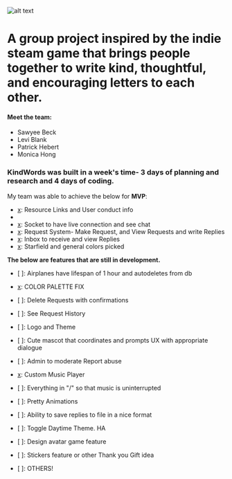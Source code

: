 ![alt text](https://m0m0-d3v.github.io/img/kindwordsawwapp.png "kindwordsawwapp")

# A group project inspired by the indie steam game that brings people together to write kind, thoughtful, and encouraging letters to each other.

#### Meet the team:
- Sawyee Beck
- Levi Blank
- Patrick Hebert
- Monica Hong

### KindWords was built in a week's time- 3 days of planning and research and 4 days of coding.
My team was able to achieve the below for **MVP**:
* [x]: Resource Links and User conduct info
* [x]: Login/Reg
* [x]: Socket to have live connection and see chat
* [x]: Request System- Make Request, and View Requests and write Replies
* [x]: Inbox to receive and view Replies
* [x]: Starfield and general colors picked

**The below are features that are still in development.**
- [ ]: Airplanes have lifespan of 1 hour and autodeletes from db
- [x]: COLOR PALETTE FIX
- [ ]: Delete Requests with confirmations
- [ ]: See Request History
- [ ]: Logo and Theme
- [ ]: Cute mascot that coordinates and prompts UX with appropriate dialogue

- [ ]: Admin to moderate Report abuse
- [x]: Custom Music Player
- [ ]: Everything in "/" so that music is uninterrupted
- [ ]: Pretty Animations
- [ ]: Ability to save replies to file in a nice format
- [ ]: Toggle Daytime Theme. HA
- [ ]: Design avatar game feature
- [ ]: Stickers feature or other Thank you Gift idea
- [ ]: OTHERS!
